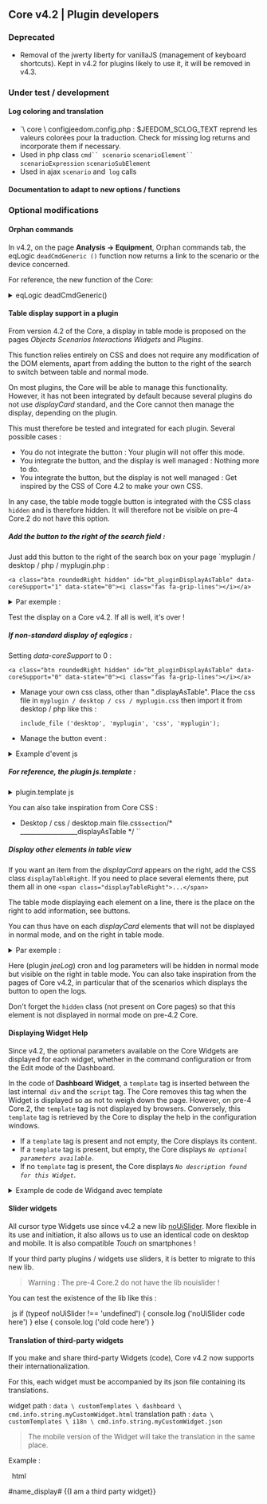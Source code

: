 ## Core v4.2 | Plugin developers

### Deprecated

- Removal of the jwerty liberty for vanillaJS (management of keyboard shortcuts). Kept in v4.2 for plugins likely to use it, it will be removed in v4.3.

### Under test / development

#### Log coloring and translation

- `\ core \ configjeedom.config.php : $JEEDOM_SCLOG_TEXT reprend les valeurs colorées pour la traduction. Check for missing log returns and incorporate them if necessary.
- Used in php class `cmd`` scenario` `scenarioElement`` scenarioExpression` `scenarioSubElement`
- Used in ajax `scenario` and` log` calls

#### Documentation to adapt to new options / functions

### Optional modifications

#### Orphan commands

In v4.2, on the page **Analysis → Equipment**, Orphan commands tab, the eqLogic `deadCmdGeneric ()` function now returns a link to the scenario or the device concerned.

For reference, the new function of the Core:

<details>

  <summary markdown="span">eqLogic deadCmdGeneric()</summary>

  ~~~ php
  public static function deadCmdGeneric ($ _ plugin_id) {
    $return = array();
    foreach (eqLogic::byType ($ _ plugin_id) as $ eqLogic) {
      $eqLogic_json = json_encode(utils::o2a($eqLogic));
      preg_match_all ("/#([0-9]*)#/ ", $ eqLogic_json, $ matches);
      foreach ($ matches [1] as $ cmd_id) {
        if (is_numeric ($ cmd_id)) {
          yew (!cmd::byId (str_replace ('#', '', $ cmd_id))) {
            $return[] = array(
              '<html>detail '=>'?v = d & m = '. $ eqLogic-> getEqType_name ().' & p = '. $ eqLogic-> getEqType_name ().' & id = '. $ eqLogic-> getId ().' "> '. $ eqLogic-> getHumanName (). ' </a>',
              'help '=> __ (' Action ', __FILE__),
              'who' => '#' . $cmd_id . '#'
            );
          }
        }
      }
    }
    return $ return;
  }
  ~~~

  You can therefore integrate the same type of return in your plugins, function `deadCmd ()`.

</details>

#### Table display support in a plugin

From version 4.2 of the Core, a display in table mode is proposed on the pages *Objects* *Scenarios* *Interactions* *Widgets* and *Plugins*.

This function relies entirely on CSS and does not require any modification of the DOM elements, apart from adding the button to the right of the search to switch between table and normal mode.

On most plugins, the Core will be able to manage this functionality. However, it has not been integrated by default because several plugins do not use *displayCard* standard, and the Core cannot then manage the display, depending on the plugin.

This must therefore be tested and integrated for each plugin. Several possible cases :

  - You do not integrate the button : Your plugin will not offer this mode.
  - You integrate the button, and the display is well managed : Nothing more to do.
  - You integrate the button, but the display is not well managed : Get inspired by the CSS of Core 4.2 to make your own CSS.

In any case, the table mode toggle button is integrated with the CSS class `hidden` and is therefore hidden. It will therefore not be visible on pre-4 Core.2 do not have this option.


##### Add the button to the right of the search field :

Just add this button to the right of the search box on your page `myplugin / desktop / php / myplugin.php :

``<a class="btn roundedRight hidden" id="bt_pluginDisplayAsTable" data-coreSupport="1" data-state="0"><i class="fas fa-grip-lines"></i></a> ``

<details>

  <summary markdown="span">Par exemple :</summary>

  ~~~ html
  {% raw %}
  <legend><i class="fa fa-table"></i> {{Mes Equipemnts}}</legend>
  <div class="input-group" style="margin-bottom:5px;">
    <input class="form-control roundedLeft" placeholder="{{Rechercher}}" id="in_searchEqlogic"/>
    <div class="input-group-btn">
      <a id="bt_resetObjectSearch" class="btn" style="width:30px"><i class="fas fa-times"></i>
      </a><a class="btn roundedRight hidden" id="bt_pluginDisplayAsTable" data-coreSupport="1" data-state="0"><i class="fas fa-grip-lines"></i></a>
    </div>
  </div>
  {% endraw %}
  ~~~

</details>

Test the display on a Core v4.2. If all is well, it's over !

##### If non-standard display of eqlogics :

Setting *data-coreSupport* to 0 :

``<a class="btn roundedRight hidden" id="bt_pluginDisplayAsTable" data-coreSupport="0" data-state="0"><i class="fas fa-grip-lines"></i></a> ``

- Manage your own css class, other than ".displayAsTable". Place the css file in `myplugin / desktop / css / myplugin.css` then import it from desktop / php like this :

  `include_file ('desktop', 'myplugin', 'css', 'myplugin');`

- Manage the button event :

<details>

  <summary markdown="span">Example d'event js</summary>

  ~~~ js
  {% raw %}
  $('#bt_pluginDisplayAsTable').off('click').on('click', function () {
    $('#bt_pluginDisplayAsTable[data-coreSupport="1"]').off('click').on('click', function () {
      if ($ (this).data ('state') == "0") {
        $(this).data('state', '1').addClass('active')
        setCookie ('jeedom_displayAsTable', 'true', 2)
        $('.eqLogicDisplayCard').addClass('displayAsTable')
        $('.eqLogicDisplayCard .hiddenAsCard').removeClass('hidden')
        $('.eqLogicThumbnailContainer').first().addClass('containerAsTable')
      } else {
        $(this).data('state', '0').removeClass('active')
        setCookie ('jeedom_displayAsTable', 'false', 2)
        $('.eqLogicDisplayCard').removeClass('displayAsTable')
        $('.eqLogicDisplayCard .hiddenAsCard').addClass('hidden')
        $('.eqLogicThumbnailContainer').first().removeClass('containerAsTable')
      }
    })
  })
  {% endraw %}
  ~~~

</details>

##### For reference, the plugin js.template :

<details>

  <summary markdown="span">plugin.template js</summary>

  ~~~ js
  {% raw %}
  // displayAsTable if plugin support it:
  if ($ ('# bt_pluginDisplayAsTable').length) {
    $('#bt_pluginDisplayAsTable').removeClass('hidden') //Not shown on previous core versions
    if (getCookie ('jeedom_displayAsTable') == 'true' || jeedom.theme.theme_displayAsTable == 1) {
      $('#bt_pluginDisplayAsTable').data('state', '1').addClass('active')
      if ($ ('# bt_pluginDisplayAsTable [data-coreSupport = "1"]').length) {
        $('.eqLogicDisplayCard').addClass('displayAsTable')
        $('.eqLogicDisplayCard .hiddenAsCard').removeClass('hidden')
        $('.eqLogicThumbnailContainer').first().addClass('containerAsTable')
      }
    }
    // core event:
    $('#bt_pluginDisplayAsTable[data-coreSupport="1"]').off('click').on('click', function () {
      if ($ (this).data ('state') == "0") {
        $(this).data('state', '1').addClass('active')
        setCookie ('jeedom_displayAsTable', 'true', 2)
        $('.eqLogicDisplayCard').addClass('displayAsTable')
        $('.eqLogicDisplayCard .hiddenAsCard').removeClass('hidden')
        $('.eqLogicThumbnailContainer').first().addClass('containerAsTable')
      } else {
        $(this).data('state', '0').removeClass('active')
        setCookie ('jeedom_displayAsTable', 'false', 2)
        $('.eqLogicDisplayCard').removeClass('displayAsTable')
        $('.eqLogicDisplayCard .hiddenAsCard').addClass('hidden')
        $('.eqLogicThumbnailContainer').first().removeClass('containerAsTable')
      }
    })
  }
  {% endraw %}
  ~~~

</details>

You can also take inspiration from Core CSS :

- Desktop / css / desktop.main file.css` section `/* __________________displayAsTable */ ``

##### Display other elements in table view

If you want an item from the *displayCard* appears on the right, add the CSS class `displayTableRight`. If you need to place several elements there, put them all in one ` <span class="displayTableRight">...</span> `

The table mode displaying each element on a line, there is the place on the right to add information, see buttons.

You can thus have on each *displayCard* elements that will not be displayed in normal mode, and on the right in table mode.

<details>

  <summary markdown="span">Par exemple :</summary>

  ~~~ php
  {% raw %}
  <div class="eqLogicThumbnailContainer">
    <?php
      foreach ($ eqLogics as $ eqLogic) {
        $div = '';
        $opacity = ($eqLogic->getIsEnable()) ? '' : 'disableCard';
        $div .= '<div class="eqLogicDisplayCard cursor '.$opacity.'" data-eqLogic_id="' . $eqLogic->getId() . '">';
        $div .= '<img src="' . $plugin->getPathImgIcon() . '"/>';
        $div .= '<br>';
        $div .= '<span class="name">' . $eqLogic->getHumanName(true, true) . '</span>';
        $div .= '<span class="hidden hiddenAsCard displayTableRight">'.$eqLogic->getConfiguration('autorefresh').' | '.$eqLogic->getConfiguration('loglasttime').'h</span>';
        $div .= '</div>';
        echo $ div;
      }
    ?>
  </div>
  {% endraw %}
  ~~~

</details>

Here (plugin *jeeLog*) cron and log parameters will be hidden in normal mode but visible on the right in table mode. You can also take inspiration from the pages of Core v4.2, in particular that of the scenarios which displays the button to open the logs.

Don't forget the `hidden` class (not present on Core pages) so that this element is not displayed in normal mode on pre-4.2 Core.


#### Displaying Widget Help

Since v4.2, the optional parameters available on the Core Widgets are displayed for each widget, whether in the command configuration or from the Edit mode of the Dashboard.

In the code of **Dashboard Widget**, a `template` tag is inserted between the last internal` div` and the `script` tag. The Core removes this tag when the Widget is displayed so as not to weigh down the page. However, on pre-4 Core.2, the `template` tag is not displayed by browsers. Conversely, this `template` tag is retrieved by the Core to display the help in the configuration windows.

- If a `template` tag is present and not empty, the Core displays its content.
- If a `template` tag is present, but empty, the Core displays *`No optional parameters available`*.
- If no `template` tag is present, the Core displays *`No description found for this Widget`*.

<details>

  <summary markdown="span">Example de code de Widgand avec template</summary>

  ~~~ html
  <div class="cmd cmd-widget" ...>
    <div class="title #hide_name#">
      <div class="cmdName">#name_display#</div>
    </div>
    <div>
      ...
    </div>
    <template>
      <div>color : rgb(20,20,20) ({{couleur d'arrière plan}})</div>
      <div>color_switch : rgb(230,230,230) ({{couleur de la pastille}})</div>
    </template>
    <script>
    </script>
  </div>
  ~~~

</details>

#### Slider widgets

All cursor type Widgets use since v4.2 a new lib [noUiSlider](https://refreshless.com/nouislider/). More flexible in its use and initiation, it also allows us to use an identical code on desktop and mobile. It is also compatible *Touch* on smartphones !

If your third party plugins / widgets use sliders, it is better to migrate to this new lib.

> Warning : The pre-4 Core.2 do not have the lib nouislider !

You can test the existence of the lib like this :

`` ``js
if (typeof noUiSlider !== 'undefined') {
  console.log ('noUiSlider code here')
} else {
  console.log ('old code here')
}
`` ``

#### Translation of third-party widgets

If you make and share third-party Widgets (code), Core v4.2 now supports their internationalization.

For this, each widget must be accompanied by its json file containing its translations.

widget path : `data \ customTemplates \ dashboard \ cmd.info.string.myCustomWidget.html`
translation path : `data \ customTemplates \ i18n \ cmd.info.string.myCustomWidget.json`

> The mobile version of the Widget will take the translation in the same place.

Example :

`` ``html
<div class="content-xs">
    <span class="cmdName #hide_name#">#name_display#</span> <strong class="state"></strong>
    {{I am a third party widget}}
  </div>
  <template>
    <div>param : {{My third-party setting}}.</div>
  </template>
  <script>
`` ``

`` ``json
  {
    "en_US": {
      "I am a third party widget": "I am a custom widget",
      "My third-party setting": "My custom parameter description"
    },
    "es_ES": {
      "I am a third party widget": "Be a terceros widget",
      "My third-party setting": "Mi configuración de terceros"
    },
    "de_DE": {
      "I am a third party widget": "Ich bin ein Widget eines Drittanbieters",
      "My third-party setting": "Meine Einstellung von Drittanbietern"
    }
  }
`` ``

> The texts `Value date`,` Collection date` and all those found in Core widgets do not need to be in json. If you don't have other texts in your widget, then the json is not needed, and these strings will be translated.